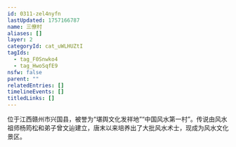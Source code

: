 ```yaml
---
id: 0311-zel4nyfn
lastUpdated: 1757166787
name: 三僚村
aliases: []
layer: 2
categoryId: cat_uWLHUZtI
tagIds:
  - tag_F0Snwko4
  - tag_HwoSqfE9
nsfw: false
parent: ""
relatedEntries: []
timelineEvents: []
titledLinks: []
---
```


位于江西赣州市兴国县，被誉为“堪舆文化发祥地”“中国风水第一村”。传说由风水祖师杨筠松和弟子曾文辿建立，唐末以来培养出了大批风水术士，现成为风水文化景区。